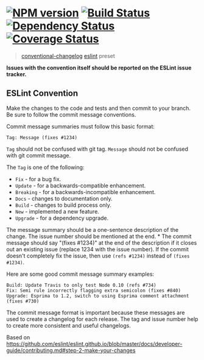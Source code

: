 #  [![NPM version][npm-image]][npm-url] [![Build Status][travis-image]][travis-url] [![Dependency Status][daviddm-image]][daviddm-url] [![Coverage Status][coveralls-image]][coveralls-url]

> [conventional-changelog](https://github.com/ajoslin/conventional-changelog) [eslint](https://github.com/eslint/eslint) preset

**Issues with the convention itself should be reported on the ESLint issue tracker.**

## ESLint Convention

Make the changes to the code and tests and then commit to your branch. Be sure to follow the commit message conventions.

Commit message summaries must follow this basic format:

```
Tag: Message (fixes #1234)
```

`Tag` should not be confused with git tag.
`Message` should not be confused with git commit message.

The `Tag` is one of the following:

* `Fix` - for a bug fix.
* `Update` - for a backwards-compatible enhancement.
* `Breaking` - for a backwards-incompatible enhancement.
* `Docs` - changes to documentation only.
* `Build` - changes to build process only.
* `New` - implemented a new feature.
* `Upgrade` - for a dependency upgrade.

The message summary should be a one-sentence description of the change. The issue number should be mentioned at the end. * The commit message should say "(fixes #1234)" at the end of the description if it closes out an existing issue (replace 1234 with the issue number). If the commit doesn't completely fix the issue, then use `(refs #1234)` instead of `(fixes #1234)`.

Here are some good commit message summary examples:

```
Build: Update Travis to only test Node 0.10 (refs #734)
Fix: Semi rule incorrectly flagging extra semicolon (fixes #840)
Upgrade: Esprima to 1.2, switch to using Esprima comment attachment (fixes #730)
```

The commit message format is important because these messages are used to create a changelog for each release. The tag and issue number help to create more consistent and useful changelogs.

Based on https://github.com/eslint/eslint.github.io/blob/master/docs/developer-guide/contributing.md#step-2-make-your-changes

[npm-image]: https://badge.fury.io/js/conventional-changelog-eslint.svg
[npm-url]: https://npmjs.org/package/conventional-changelog-eslint
[travis-image]: https://travis-ci.org/stevemao/conventional-changelog-eslint.svg?branch=master
[travis-url]: https://travis-ci.org/stevemao/conventional-changelog-eslint
[daviddm-image]: https://david-dm.org/stevemao/conventional-changelog-eslint.svg?theme=shields.io
[daviddm-url]: https://david-dm.org/stevemao/conventional-changelog-eslint
[coveralls-image]: https://coveralls.io/repos/stevemao/conventional-changelog-eslint/badge.svg
[coveralls-url]: https://coveralls.io/r/stevemao/conventional-changelog-eslint
